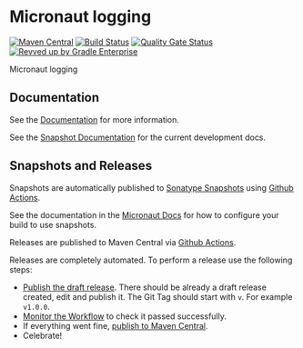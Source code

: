 <!-- Checklist: https://github.com/micronaut-projects/micronaut-core/wiki/New-Module-Checklist -->

# Micronaut logging

[![Maven Central](https://img.shields.io/maven-central/v/io.micronaut.logging/micronaut-project-template.svg?label=Maven%20Central)](https://search.maven.org/search?q=g:%22io.micronaut.project-template%22%20AND%20a:%22micronaut-project-template%22)
[![Build Status](https://github.com/micronaut-projects/micronaut-logging/workflows/Java%20CI/badge.svg)](https://github.com/micronaut-projects/micronaut-project-template/actions)
[![Quality Gate Status](https://sonarcloud.io/api/project_badges/measure?project=micronaut-projects_micronaut-template&metric=alert_status)](https://sonarcloud.io/summary/new_code?id=micronaut-projects_micronaut-template)
[![Revved up by Gradle Enterprise](https://img.shields.io/badge/Revved%20up%20by-Gradle%20Enterprise-06A0CE?logo=Gradle&labelColor=02303A)](https://ge.micronaut.io/scans)

Micronaut logging

## Documentation

See the [Documentation](https://micronaut-projects.github.io/micronaut-logging/latest/guide/) for more information.

See the [Snapshot Documentation](https://micronaut-projects.github.io/micronaut-logging/snapshot/guide/) for the current development docs.

<!-- ## Examples

Examples can be found in the [examples](https://github.com/micronaut-projects/micronaut-logging/tree/master/examples) directory. -->

## Snapshots and Releases

Snapshots are automatically published to [Sonatype Snapshots](https://s01.oss.sonatype.org/content/repositories/snapshots/io/micronaut/) using [Github Actions](https://github.com/micronaut-projects/micronaut-logging/actions).

See the documentation in the [Micronaut Docs](https://docs.micronaut.io/latest/guide/index.html#usingsnapshots) for how to configure your build to use snapshots.

Releases are published to Maven Central via [Github Actions](https://github.com/micronaut-projects/micronaut-logging/actions).

Releases are completely automated. To perform a release use the following steps:

* [Publish the draft release](https://github.com/micronaut-projects/micronaut-logging/releases). There should be already a draft release created, edit and publish it. The Git Tag should start with `v`. For example `v1.0.0`.
* [Monitor the Workflow](https://github.com/micronaut-projects/micronaut-logging/actions?query=workflow%3ARelease) to check it passed successfully.
* If everything went fine, [publish to Maven Central](https://github.com/micronaut-projects/micronaut-logging/actions?query=workflow%3A"Maven+Central+Sync").
* Celebrate!
